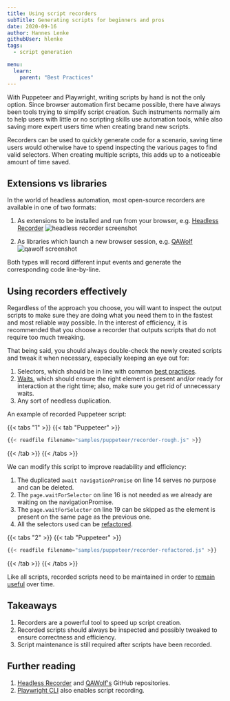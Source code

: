 ```yaml
---
title: Using script recorders
subTitle: Generating scripts for beginners and pros
date: 2020-09-16
author: Hannes Lenke
githubUser: hlenke
tags:
  - script generation

menu:
  learn:
    parent: "Best Practices"
---
```


With Puppeteer and Playwright, writing scripts by hand is not the only option. Since browser automation first became possible, there have always been tools trying to simplify script creation. Such instruments normally aim to help users with little or no scripting skills use automation tools, while also saving more expert users time when creating brand new scripts.

Recorders can be used to quickly generate code for a scenario, saving time users would otherwise have to spend inspecting the various pages to find valid selectors. When creating multiple scripts, this adds up to a noticeable amount of time saved.

<!-- more -->

## Extensions vs libraries

In the world of headless automation, most open-source recorders are available in one of two formats:

1. As extensions to be installed and run from your browser, e.g. [Headless Recorder](https://chrome.google.com/webstore/detail/headless-recorder/djeegiggegleadkkbgopoonhjimgehda?hl=en-GB)
![headless recorder screenshot](/samples/images/recorder-headless.png)

2. As libraries which launch a new browser session, e.g. [QAWolf](https://www.qawolf.com/)
![qawolf screenshot](/samples/images/recorder-qawolf.png)

Both types will record different input events and generate the corresponding code line-by-line.

## Using recorders effectively

Regardless of the approach you choose, you will want to inspect the output scripts to make sure they are doing what you need them to in the fastest and most reliable way possible. In the interest of efficiency, it is recommended that you choose a recorder that outputs scripts that do not require too much tweaking.

That being said, you should always double-check the newly created scripts and tweak it when necessary, especially keeping an eye out for:

1. Selectors, which should be in line with common [best practices](/learn/headless/basics-selectors/).
2. [Waits](/learn/headless/basics-navigation/), which should ensure the right element is present and/or ready for interaction at the right time; also, make sure you get rid of unnecessary waits.
3. Any sort of needless duplication.

An example of recorded Puppeteer script:

{{< tabs "1" >}}
{{< tab "Puppeteer" >}}
```js
{{< readfile filename="samples/puppeteer/recorder-rough.js" >}}
```
{{< /tab >}}
{{< /tabs >}}

We can modify this script to improve readability and efficiency:

1. The duplicated `await navigationPromise` on line 14 serves no purpose and can be deleted.
2. The `page.waitForSelector` on line 16 is not needed as we already are waiting on the navigationPromise.
3. The `page.waitForSelector` on line 19 can be skipped as the element is present on the same page as the previous one.
4. All the selectors used can be [refactored](/learn/headless/basics-selectors/).

{{< tabs "2" >}}
{{< tab "Puppeteer" >}}
```js
{{< readfile filename="samples/puppeteer/recorder-refactored.js" >}}
```
{{< /tab >}}
{{< /tabs >}}

Like all scripts, recorded scripts need to be maintained in order to [remain useful](/learn/headless/valuable-tests/) over time.

## Takeaways

1. Recorders are a powerful tool to speed up script creation.
2. Recorded scripts should always be inspected and possibly tweaked to ensure correctness and efficiency.
3. Script maintenance is still required after scripts have been recorded.

## Further reading

1. [Headless Recorder](https://github.com/checkly/headless-recorder) and [QAWolf's](https://github.com/qawolf/qawolf) GitHub repositories.
2. [Playwright CLI](https://github.com/microsoft/playwright-cli) also enables script recording.
